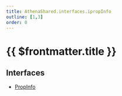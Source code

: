 ```yaml
---
title: AthenaShared.interfaces.ipropInfo
outline: [1,3]
order: 0
---
```


# {{ $frontmatter.title }}


## Interfaces

- [PropInfo](../interfaces/shared_interfaces_ipropInfo_PropInfo.md)
